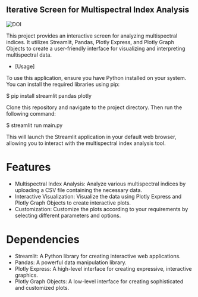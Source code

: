 ## Iterative Screen for Multispectral Index Analysis
![DOI](https://img.shields.io/badge/DOI-10.5281/zenodo.10846272-blue)

This project provides an interactive screen for analyzing multispectral indices. It utilizes Streamlit, Pandas, Plotly Express, and Plotly Graph Objects to create a user-friendly interface for visualizing and interpreting multispectral data.
 
* [Usage]

To use this application, ensure you have Python installed on your system. You can install the required libraries using pip:

$ pip install streamlit pandas plotly

Clone this repository and navigate to the project directory. Then run the following command:

$ streamlit run main.py

This will launch the Streamlit application in your default web browser, allowing you to interact with the multispectral index analysis tool.

# Features
- Multispectral Index Analysis: Analyze various multispectral indices by uploading a CSV file containing the necessary data.
- Interactive Visualization: Visualize the data using Plotly Express and Plotly Graph Objects to create interactive plots.
- Customization: Customize the plots according to your requirements by selecting different parameters and options.

# Dependencies
- Streamlit: A Python library for creating interactive web applications.
- Pandas: A powerful data manipulation library.
- Plotly Express: A high-level interface for creating expressive, interactive graphics.
- Plotly Graph Objects: A low-level interface for creating sophisticated and customized plots.